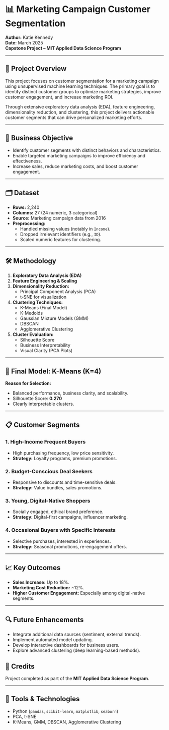 # 📊 Marketing Campaign Customer Segmentation

**Author:** Katie Kennedy  
**Date:** March 2025  
**Capstone Project – MIT Applied Data Science Program**

---

## 📄 Project Overview

This project focuses on customer segmentation for a marketing campaign using unsupervised machine learning techniques. The primary goal is to identify distinct customer groups to optimize marketing strategies, improve customer engagement, and increase marketing ROI.

Through extensive exploratory data analysis (EDA), feature engineering, dimensionality reduction, and clustering, this project delivers actionable customer segments that can drive personalized marketing efforts.

---

## 🎯 Business Objective

- Identify customer segments with distinct behaviors and characteristics.
- Enable targeted marketing campaigns to improve efficiency and effectiveness.
- Increase sales, reduce marketing costs, and boost customer engagement.

---

## 🗂 Dataset

- **Rows:** 2,240  
- **Columns:** 27 (24 numeric, 3 categorical)  
- **Source:** Marketing campaign data from 2016  
- **Preprocessing:**
  - Handled missing values (notably in `Income`).
  - Dropped irrelevant identifiers (e.g., `ID`).
  - Scaled numeric features for clustering.

---

## 🛠️ Methodology

1. **Exploratory Data Analysis (EDA)**
2. **Feature Engineering & Scaling**
3. **Dimensionality Reduction:**  
   - Principal Component Analysis (PCA)  
   - t-SNE for visualization  
4. **Clustering Techniques:**
   - K-Means (Final Model)
   - K-Medoids
   - Gaussian Mixture Models (GMM)
   - DBSCAN
   - Agglomerative Clustering
5. **Cluster Evaluation:**
   - Silhouette Score
   - Business Interpretability
   - Visual Clarity (PCA Plots)

---

## 🚀 Final Model: K-Means (K=4)

**Reason for Selection:**
- Balanced performance, business clarity, and scalability.
- Silhouette Score: **0.270**
- Clearly interpretable clusters.

---

## 📋 Customer Segments

### 1. High-Income Frequent Buyers
- High purchasing frequency, low price sensitivity.
- **Strategy:** Loyalty programs, premium promotions.

### 2. Budget-Conscious Deal Seekers
- Responsive to discounts and time-sensitive deals.
- **Strategy:** Value bundles, sales promotions.

### 3. Young, Digital-Native Shoppers
- Socially engaged, ethical brand preference.
- **Strategy:** Digital-first campaigns, influencer marketing.

### 4. Occasional Buyers with Specific Interests
- Selective purchases, interested in experiences.
- **Strategy:** Seasonal promotions, re-engagement offers.

---

## 📈 Key Outcomes

- **Sales Increase:** Up to 18%.
- **Marketing Cost Reduction:** ~12%.
- **Higher Customer Engagement:** Especially among digital-native segments.

---

## 🔍 Future Enhancements

- Integrate additional data sources (sentiment, external trends).
- Implement automated model updating.
- Develop interactive dashboards for business users.
- Explore advanced clustering (deep learning-based methods).

## 📑 Credits
Project completed as part of the **MIT Applied Data Science Program**.


---

## 📌 Tools & Technologies

- Python (`pandas`, `scikit-learn`, `matplotlib`, `seaborn`)
- PCA, t-SNE
- K-Means, GMM, DBSCAN, Agglomerative Clustering

